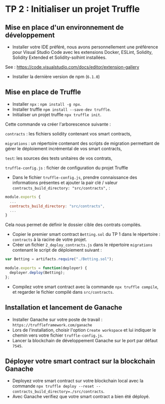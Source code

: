 # TP 2 : Initialiser un projet Truffle

## Mise en place d'un environnement de développement

- Installer votre IDE préféré, nous avons personnellement une préférence pour Visual Studio Code avec les extensions Docker, ESLint, Solidity, Solidity Extended et Solidity-solhint installées.

See : https://code.visualstudio.com/docs/editor/extension-gallery

- Installer la dernière version de npm (`6.1.0`)

## Mise en place de Truffle

- Installer `npx` : `npm install -g npx`.
- Installer truffle `npm install --save-dev truffle`.
- Initialiser un projet truffle `npx truffle init`.

Cette commande va créer l'arborescence suivante : 

`contracts` : les fichiers solidity contenant vos smart contracts,

`migrations` : un répertoire contenant des scripts de migration permettant de gérer le déploiement incrémental de vos smart contracts,

`test`: les sources des tests unitaires de vos contrats,

`truffle-config.js` : fichier de configuration du projet Truffle


- Dans le fichier `truffle-config.js`, prendre connaissance des informations présentes et ajouter la pair clé / valeur `contracts_build_directory: "src/contracts",` :
```Javascript
module.exports {
  ...
  contracts_build_directory: "src/contracts",
  ...
}
```

Cela nous permet de définir le dossier cible des contrats compilés.

- Copier le premier smart contract `Betting.sol` du TP 1 dans le répertoire : `contracts` à la racine de votre projet. 
- Créer un fichier `2_deploy_contracts.js` dans le répertoire `migrations` contenant le script de déploiement suivant :
```Javascript
var Betting = artifacts.require("./Betting.sol");

module.exports = function(deployer) {
  deployer.deploy(Betting);
};
```

- Compilez votre smart contract avec la commande `npx truffle compile`, et regarder le fichier compilé dans `src/contracts`.


## Installation et lancement de Ganache

- Installer Ganache sur votre poste de travail : `https://truffleframework.com/ganache`
- Lors de l'installation, choisir l'option `Create workspace` et lui indiquer le chemin vers votre fichier `truffle-config.js`.
- Lancer la blockchain de développement Ganache sur le port par défaut `7545`.


## Déployer votre smart contract sur la blockchain Ganache

- Deployez votre smart contract sur votre blockchain local avec la commande `npx truffle deploy --reset --contracts_build_directory=./src/contracts`.
- Avec Ganache verifiez que votre smart contract a bien été déployé.

<div class="pb"></div>

